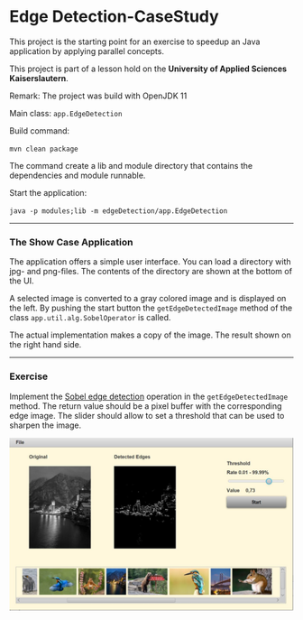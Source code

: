 # Edge Detection-CaseStudy

This project is the starting point for an exercise to speedup an Java application by applying parallel concepts.

This project is part of a lesson hold on the **University of Applied Sciences Kaiserslautern**.

Remark: The project was build with OpenJDK 11 

Main class: `app.EdgeDetection`

Build command:

`mvn clean package`

The command create a lib and module directory that contains the dependencies and module runnable.

Start the application:

`java -p modules;lib -m edgeDetection/app.EdgeDetection`

---

### The Show Case Application

The application offers a simple user interface. You can load a directory with jpg- and png-files. The contents of the directory are shown at the bottom of the UI.

A selected image is converted to a gray colored image and is displayed on the left. By pushing the start button the 
<code>getEdgeDetectedImage</code> method of the class <code>app.util.alg.SobelOperator</code> is called. 

The actual implementation makes a copy of the image. The result shown on the right hand side. 

---

### Exercise
Implement the [Sobel edge detection](https://en.wikipedia.org/wiki/Sobel_operator) operation in the <code>getEdgeDetectedImage</code> method. The return value should be a pixel buffer with the corresponding edge image. The slider should allow to set a threshold that can be used to sharpen the image. 

<img src="images/ui.jpg" alt="drawing" width="600"/>